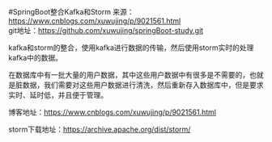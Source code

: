 #SpringBoot整合Kafka和Storm
来源：https://www.cnblogs.com/xuwujing/p/9021561.html     
git地址：https://github.com/xuwujing/springBoot-study.git     


kafka和storm的整合，使用kafka进行数据的传输，然后使用storm实时的处理kafka中的数据。


在数据库中有一批大量的用户数据，其中这些用户数据中有很多是不需要的，也就是脏数据，我们需要对这些用户数据进行清洗，然后重新存入数据库中，但是要求实时、延时低，并且便于管理。

博客地址：https://www.cnblogs.com/xuwujing/p/9021561.html


storm下载地址：https://archive.apache.org/dist/storm/


